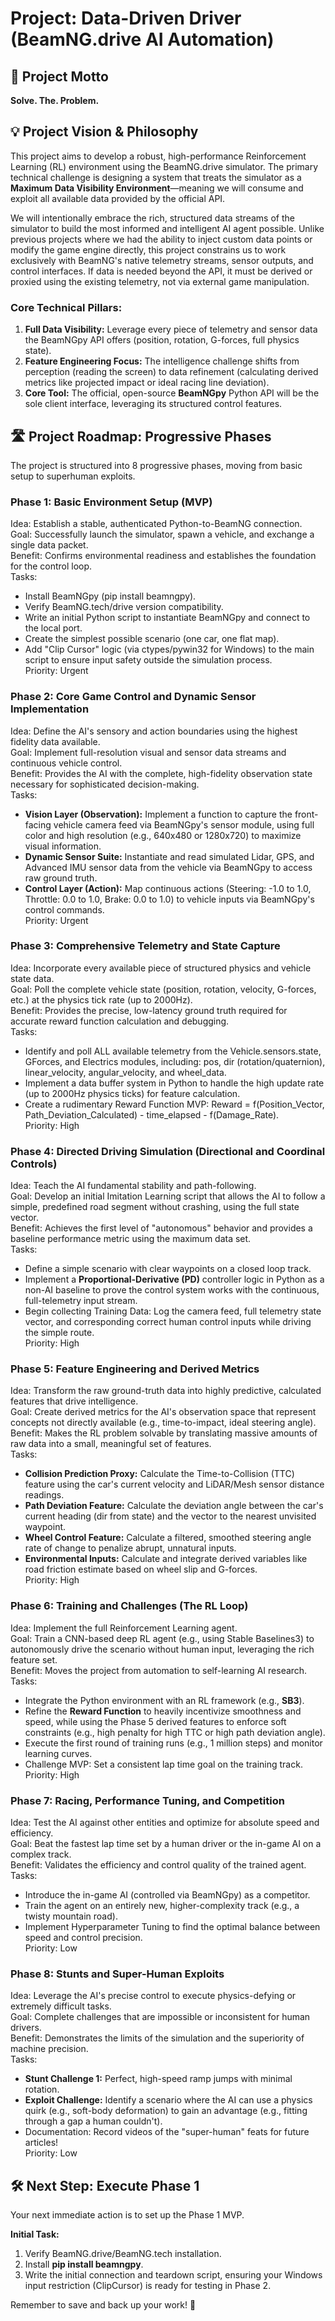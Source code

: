 # **Project: Data-Driven Driver (BeamNG.drive AI Automation)**

## **🎯 Project Motto**

**Solve. The. Problem.**

## **💡 Project Vision & Philosophy**

This project aims to develop a robust, high-performance Reinforcement Learning (RL) environment using the BeamNG.drive simulator. The primary technical challenge is designing a system that treats the simulator as a **Maximum Data Visibility Environment**—meaning we will consume and exploit all available data provided by the official API.

We will intentionally embrace the rich, structured data streams of the simulator to build the most informed and intelligent AI agent possible. Unlike previous projects where we had the ability to inject custom data points or modify the game engine directly, this project constrains us to work exclusively with BeamNG's native telemetry streams, sensor outputs, and control interfaces. If data is needed beyond the API, it must be derived or proxied using the existing telemetry, not via external game manipulation.

### **Core Technical Pillars:**

1. **Full Data Visibility:** Leverage every piece of telemetry and sensor data the BeamNGpy API offers (position, rotation, G-forces, full physics state).  
2. **Feature Engineering Focus:** The intelligence challenge shifts from perception (reading the screen) to data refinement (calculating derived metrics like projected impact or ideal racing line deviation).  
3. **Core Tool:** The official, open-source **BeamNGpy** Python API will be the sole client interface, leveraging its structured control features.

## **🛣 Project Roadmap: Progressive Phases**

The project is structured into 8 progressive phases, moving from basic setup to superhuman exploits.

### **Phase 1: Basic Environment Setup (MVP)**

Idea: Establish a stable, authenticated Python-to-BeamNG connection.  
Goal: Successfully launch the simulator, spawn a vehicle, and exchange a single data packet.  
Benefit: Confirms environmental readiness and establishes the foundation for the control loop.  
Tasks:

* Install BeamNGpy (pip install beamngpy).  
* Verify BeamNG.tech/drive version compatibility.  
* Write an initial Python script to instantiate BeamNGpy and connect to the local port.  
* Create the simplest possible scenario (one car, one flat map).  
* Add "Clip Cursor" logic (via ctypes/pywin32 for Windows) to the main script to ensure input safety outside the simulation process.  
  Priority: Urgent

### **Phase 2: Core Game Control and Dynamic Sensor Implementation**

Idea: Define the AI's sensory and action boundaries using the highest fidelity data available.  
Goal: Implement full-resolution visual and sensor data streams and continuous vehicle control.  
Benefit: Provides the AI with the complete, high-fidelity observation state necessary for sophisticated decision-making.  
Tasks:

* **Vision Layer (Observation):** Implement a function to capture the front-facing vehicle camera feed via BeamNGpy's sensor module, using full color and high resolution (e.g., 640x480 or 1280x720) to maximize visual information.  
* **Dynamic Sensor Suite:** Instantiate and read simulated Lidar, GPS, and Advanced IMU sensor data from the vehicle via BeamNGpy to access raw ground truth.  
* **Control Layer (Action):** Map continuous actions (Steering: -1.0 to 1.0, Throttle: 0.0 to 1.0, Brake: 0.0 to 1.0) to vehicle inputs via BeamNGpy's control commands.  
  Priority: Urgent

### **Phase 3: Comprehensive Telemetry and State Capture**

Idea: Incorporate every available piece of structured physics and vehicle state data.  
Goal: Poll the complete vehicle state (position, rotation, velocity, G-forces, etc.) at the physics tick rate (up to 2000Hz).  
Benefit: Provides the precise, low-latency ground truth required for accurate reward function calculation and debugging.  
Tasks:

* Identify and poll ALL available telemetry from the Vehicle.sensors.state, GForces, and Electrics modules, including: pos, dir (rotation/quaternion), linear_velocity, angular_velocity, and wheel_data.  
* Implement a data buffer system in Python to handle the high update rate (up to 2000Hz physics ticks) for feature calculation.  
* Create a rudimentary Reward Function MVP: Reward = f(Position_Vector, Path_Deviation_Calculated) - time_elapsed - f(Damage_Rate).  
  Priority: High

### **Phase 4: Directed Driving Simulation (Directional and Coordinal Controls)**

Idea: Teach the AI fundamental stability and path-following.  
Goal: Develop an initial Imitation Learning script that allows the AI to follow a simple, predefined road segment without crashing, using the full state vector.  
Benefit: Achieves the first level of "autonomous" behavior and provides a baseline performance metric using the maximum data set.  
Tasks:

* Define a simple scenario with clear waypoints on a closed loop track.  
* Implement a **Proportional-Derivative (PD)** controller logic in Python as a non-AI baseline to prove the control system works with the continuous, full-telemetry input stream.  
* Begin collecting Training Data: Log the camera feed, full telemetry state vector, and corresponding correct human control inputs while driving the simple route.  
  Priority: High

### **Phase 5: Feature Engineering and Derived Metrics**

Idea: Transform the raw ground-truth data into highly predictive, calculated features that drive intelligence.  
Goal: Create derived metrics for the AI's observation space that represent concepts not directly available (e.g., time-to-impact, ideal steering angle).  
Benefit: Makes the RL problem solvable by translating massive amounts of raw data into a small, meaningful set of features.  
Tasks:

* **Collision Prediction Proxy:** Calculate the Time-to-Collision (TTC) feature using the car's current velocity and LiDAR/Mesh sensor distance readings.  
* **Path Deviation Feature:** Calculate the deviation angle between the car's current heading (dir from state) and the vector to the nearest unvisited waypoint.  
* **Wheel Control Feature:** Calculate a filtered, smoothed steering angle rate of change to penalize abrupt, unnatural inputs.  
* **Environmental Inputs:** Calculate and integrate derived variables like road friction estimate based on wheel slip and G-forces.  
  Priority: High

### **Phase 6: Training and Challenges (The RL Loop)**

Idea: Implement the full Reinforcement Learning agent.  
Goal: Train a CNN-based deep RL agent (e.g., using Stable Baselines3) to autonomously drive the scenario without human input, leveraging the rich feature set.  
Benefit: Moves the project from automation to self-learning AI research.  
Tasks:

* Integrate the Python environment with an RL framework (e.g., **SB3**).  
* Refine the **Reward Function** to heavily incentivize smoothness and speed, while using the Phase 5 derived features to enforce soft constraints (e.g., high penalty for high TTC or high path deviation angle).  
* Execute the first round of training runs (e.g., 1 million steps) and monitor learning curves.  
* Challenge MVP: Set a consistent lap time goal on the training track.  
  Priority: High

### **Phase 7: Racing, Performance Tuning, and Competition**

Idea: Test the AI against other entities and optimize for absolute speed and efficiency.  
Goal: Beat the fastest lap time set by a human driver or the in-game AI on a complex track.  
Benefit: Validates the efficiency and control quality of the trained agent.  
Tasks:

* Introduce the in-game AI (controlled via BeamNGpy) as a competitor.  
* Train the agent on an entirely new, higher-complexity track (e.g., a twisty mountain road).  
* Implement Hyperparameter Tuning to find the optimal balance between speed and control precision.  
  Priority: Low

### **Phase 8: Stunts and Super-Human Exploits**

Idea: Leverage the AI's precise control to execute physics-defying or extremely difficult tasks.  
Goal: Complete challenges that are impossible or inconsistent for human drivers.  
Benefit: Demonstrates the limits of the simulation and the superiority of machine precision.  
Tasks:

* **Stunt Challenge 1:** Perfect, high-speed ramp jumps with minimal rotation.  
* **Exploit Challenge:** Identify a scenario where the AI can use a physics quirk (e.g., soft-body deformation) to gain an advantage (e.g., fitting through a gap a human couldn't).  
* Documentation: Record videos of the "super-human" feats for future articles!  
  Priority: Low

## **🛠 Next Step: Execute Phase 1**

Your next immediate action is to set up the Phase 1 MVP.

**Initial Task:**

1. Verify BeamNG.drive/BeamNG.tech installation.  
2. Install **pip install beamngpy**.  
3. Write the initial connection and teardown script, ensuring your Windows input restriction (ClipCursor) is ready for testing in Phase 2.

Remember to save and back up your work! 💾